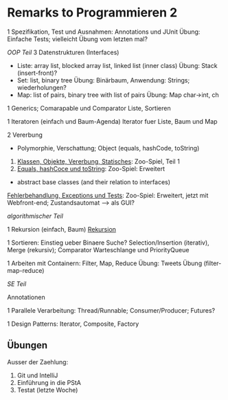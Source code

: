 # Remarks to Programmieren 2

1 Spezifikation, Test und Ausnahmen: Annotations und JUnit
	Übung: Einfache Tests; vielleicht Übung vom letzten mal?

_OOP Teil_
3 Datenstrukturen (Interfaces)
- Liste: array list, blocked array list, linked list (inner class)
	Übung: Stack (insert-front)?
- Set: list, binary tree
	Übung: Binärbaum, Anwendung: Strings; wiederholungen?
- Map: list of pairs, binary tree with list of pairs
	Übung: Map char->int, ch

1 Generics; Comarapable und Comparator
	Liste, Sortieren

1 Iteratoren (einfach und Baum-Agenda)
	Iterator fuer Liste, Baum und Map

2 Vererbung
- Polymorphie, Verschattung; Object (equals, hashCode, toString)
1. [Klassen, Objekte, Vererbung, Statisches](/uebung01/): Zoo-Spiel, Teil 1
2. [Equals, hashCoce und toString](/uebung02/): Zoo-Spiel: Erweitert
- abstract base classes (and their relation to interfaces)

[Fehlerbehandlung, Exceptions und Tests](/uebung03/): Zoo-Spiel: Erweitert, jetzt mit Webfront-end; Zustandsautomat  --> als GUI?

_algorithmischer Teil_

1 Rekursion (einfach, Baum)
	[Rekursion](/uebung08/)

1 Sortieren: Einstieg ueber Binaere Suche? Selection/Insertion (iterativ), Merge (rekursiv); Comparator
	Warteschlange und PriorityQueue

1 Arbeiten mit Containern: Filter, Map, Reduce
	Übung: Tweets Übung (filter-map-reduce)

_SE Teil_

Annotationen

1 Parallele Verarbeitung: Thread/Runnable; Consumer/Producer; Futures?

1 Design Patterns: Iterator, Composite, Factory


## Übungen

Ausser der Zaehlung:
1. Git und IntelliJ
2. Einführung in die PStA
3. Testat (letzte Woche)
